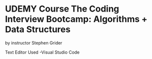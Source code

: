 # UDEMY Course The Coding Interview Bootcamp: Algorithms + Data Structures
by instructor Stephen Grider

Text Editor Used
-Visual Studio Code
